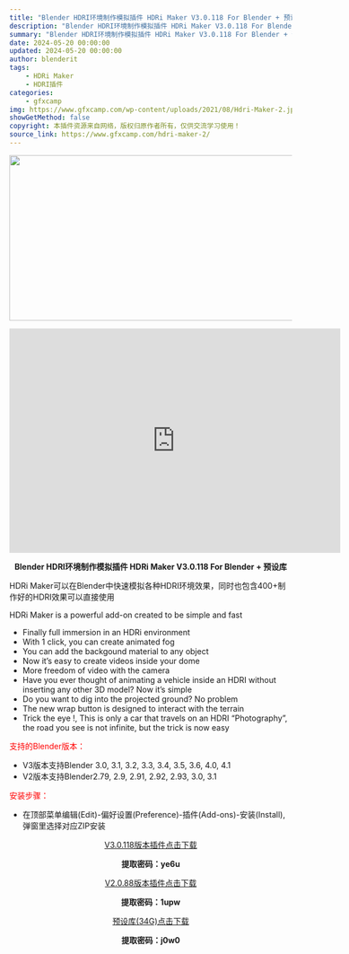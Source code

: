 ```yaml
---
title: "Blender HDRI环境制作模拟插件 HDRi Maker V3.0.118 For Blender + 预设库"
description: "Blender HDRI环境制作模拟插件 HDRi Maker V3.0.118 For Blender + 预设库 HDRi Maker可以在Blender中快速模拟各种HDRI环境效果，同时也包含..."
summary: "Blender HDRI环境制作模拟插件 HDRi Maker V3.0.118 For Blender + 预设库 HDRi Maker可以在Blender中快速模拟各种HDRI环境效果，同时也包含..."
date: 2024-05-20 00:00:00
updated: 2024-05-20 00:00:00
author: blenderit
tags: 
    - HDRi Maker
    - HDRI插件
categories:
    - gfxcamp
img: https://www.gfxcamp.com/wp-content/uploads/2021/08/Hdri-Maker-2.jpg
showGetMethod: false
copyright: 本插件资源来自网络，版权归原作者所有，仅供交流学习使用！
source_link: https://www.gfxcamp.com/hdri-maker-2/
---
```

<div><p><img decoding="async" class="aligncenter size-full wp-image-97561" src="https://www.gfxcamp.com/wp-content/uploads/2021/08/Hdri-Maker-2.jpg" data-src="https://www.gfxcamp.com/wp-content/uploads/2021/08/Hdri-Maker-2.jpg" alt="" width="590" height="295" data-srcset="https://www.gfxcamp.com/wp-content/uploads/2021/08/Hdri-Maker-2.jpg 590w, https://www.gfxcamp.com/wp-content/uploads/2021/08/Hdri-Maker-2-150x75.jpg 150w" data-sizes="(max-width: 590px) 100vw, 590px"></p><p style="text-align: center;"><iframe loading="lazy" src="https://player.youku.com/embed/XNTE5NjgyNDYyMA==" width="590" height="400" frameborder="0" allowfullscreen="allowfullscreen" data-mce-fragment="1"></iframe></p><p style="text-align: center;"><strong>Blender HDRI环境制作模拟插件 HDRi Maker V3.0.118 For Blender + 预设库</strong></p><p>HDRi Maker可以在Blender中快速模拟各种HDRI环境效果，同时也包含400+制作好的HDRI效果可以直接使用</p><p>HDRi Maker is a powerful add-on created to be simple and fast</p><ul>
<li>Finally full immersion in an HDRi environment</li>
<li>With 1 click, you can create animated fog</li>
<li>You can add the backgound material to any object</li>
<li>Now it’s easy to create videos inside your dome</li>
<li>More freedom of video with the camera</li>
<li>Have you ever thought of animating a vehicle inside an HDRI without inserting any other 3D model? Now it’s simple</li>
<li>Do you want to dig into the projected ground? No problem</li>
<li>The new wrap button is designed to interact with the terrain</li>
<li>Trick the eye !, This is only a car that travels on an HDRI “Photography”, the road you see is not infinite, but the trick is now easy</li>
</ul><p style="text-align: left;"><span style="color: #ff0000;">支持的Blender版本：</span></p><ul>
<li>V3版本支持Blender 3.0, 3.1, 3.2, 3.3, 3.4, 3.5, 3.6, 4.0, 4.1</li>
<li style="text-align: left;">V2版本支持Blender2.79, 2.9, 2.91, 2.92, 2.93, 3.0, 3.1</li>
</ul><p style="text-align: left;"><span style="color: #ff0000;">安装步骤：</span></p><ul>
<li>在顶部菜单编辑(Edit)-偏好设置(Preference)-插件(Add-ons)-安装(Install),弹窗里选择对应ZIP安装</li>
</ul><p style="text-align: center;"><a class="maxbutton-3 maxbutton maxbutton-baidu" target="_blank" rel="noopener" href="https://pan.baidu.com/s/1JuSvCW4D4UZ0_Q_VpybD2w?pwd=ye6u"><span class="mb-text">V3.0.118版本插件点击下载</span></a></p><p style="text-align: center;"><strong>提取密码：ye6u</strong></p><p style="text-align: center;"><a class="maxbutton-3 maxbutton maxbutton-baidu" target="_blank" rel="noopener" href="https://pan.baidu.com/s/1nzUgfVBhKNTPXqES3xKZzA?pwd=1upw"><span class="mb-text">V2.0.88版本插件点击下载</span></a></p><p style="text-align: center;"><strong>提取密码：1upw</strong></p><p style="text-align: center;"><a class="maxbutton-3 maxbutton maxbutton-baidu" target="_blank" rel="noopener" href="https://pan.baidu.com/s/1NNHXRcR1lwWSnkOnbrp7UA?pwd=j0w0"><span class="mb-text">预设库(34G)点击下载</span></a></p><p style="text-align: center;"><strong>提取密码：j0w0</strong></p></div>